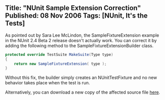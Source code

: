 Title: "NUnit Sample Extension Correction"
Published: 08 Nov 2006
Tags: [NUnit, It's the Tests]
---
As pointed out by Sara Lee McLindon, the SampleFixtureExtension example in the NUnit 2.4 Beta 2 release doesn't actually work. You can correct it by adding the following method to the SampleFixtureExtensionBuilder class.

```csharp	
protected override TestSuite MakeSuite(Type type)
{
	return new SampleFixtureExtension( type );
}
```

Without this fix, the builder simply creates an NUnitTestFixture and no new behavior takes place when the test is run.

Alternatively, you can download a new copy of the affected source file <a href="http://charliepoole.org/source.php?p=SampleFixtureExtensionBuilder.cs">here</a>.
